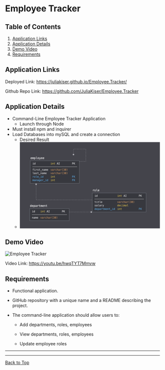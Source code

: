# Employee Tracker

## Table of Contents
1. [Application Links](##Application-Links)
2. [Application Details](##Application-Details)
3. [Demo Video](##Demo-Video)
4. [Requirements](##Requirements)

## Application Links
Deployed Link: https://juliakiser.github.io/Employee.Tracker/

Github Repo Link: https://github.com/JuliaKiser/Employee.Tracker


## Application Details
* Command-Line Employee Tracker Application 
    * Launch through Node
* Must install npm and inquirer   
* Load Databases into mySQL and create a connection
    * Desired Result 
    * ![Database Schema](Assets/schema.png)

## Demo Video
![Employee Tracker](./Assets/EETrack.gif)

Video Link: https://youtu.be/hwqTYT7Mmvw

## Requirements

* Functional application.

* GitHub repository with a unique name and a README describing the project.

* The command-line application should allow users to:

  * Add departments, roles, employees

  * View departments, roles, employees

  * Update employee roles

***
***

[Back to Top](##Table-of-Contents)